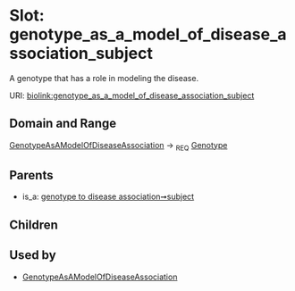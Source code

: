
# Slot: genotype_as_a_model_of_disease_association_subject


A genotype that has a role in modeling the disease.

URI: [biolink:genotype_as_a_model_of_disease_association_subject](https://w3id.org/biolink/vocab/genotype_as_a_model_of_disease_association_subject)


## Domain and Range

[GenotypeAsAModelOfDiseaseAssociation](GenotypeAsAModelOfDiseaseAssociation.md) &#8594;  <sub>REQ</sub> [Genotype](Genotype.md)

## Parents

 *  is_a: [genotype to disease association➞subject](genotype_to_disease_association_subject.md)

## Children


## Used by

 * [GenotypeAsAModelOfDiseaseAssociation](GenotypeAsAModelOfDiseaseAssociation.md)
